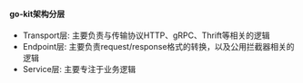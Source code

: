 #### go-kit架构分层
- Transport层: 主要负责与传输协议HTTP、gRPC、Thrift等相关的逻辑
- Endpoint层: 主要负责request/response格式的转换，以及公用拦截器相关的逻辑
- Service层: 主要专注于业务逻辑